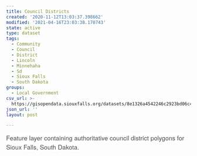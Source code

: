 ```yaml
---
title: Council Districts
created: '2020-11-12T13:03:37.398662'
modified: '2021-04-16T23:03:38.170743'
state: active
type: dataset
tags:
  - Community
  - Council
  - District
  - Lincoln
  - Minnehaha
  - Sd
  - Sioux Falls
  - South Dakota
groups:
  - Local Government
csv_url: >-
  https://gisopendata.siouxfalls.org/datasets/8e1326a4542246c2923bd06c45192024_5.csv?outSR=%7B%22latestWkid%22%3A32164%2C%22wkid%22%3A32164%7D
json_url: ''
layout: post

---
```

<span style='color:rgb(76, 76, 76); text-transform:none; text-indent:0px; letter-spacing:normal; font-family:&quot;Avenir Next W01&quot;, &quot;Avenir Next W00&quot;, &quot;Avenir Next&quot;, Avenir, &quot;Helvetica Neue&quot;, sans-serif; font-size:17px; font-style:normal; font-weight:400; word-spacing:0px; display:inline !important; background-color:rgb(255, 255, 255); font-variant-ligatures:normal; font-variant-caps:normal; text-decoration-style:initial; text-decoration-color:initial;'>Feature layer containing authoritative council district polygons for Sioux Falls, South Dakota.</span>
